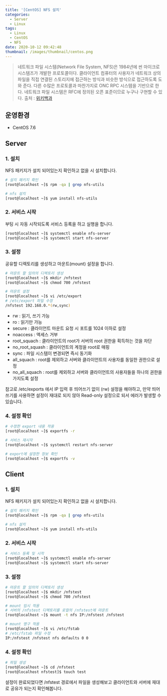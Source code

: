```yaml
---
title: '[CentOS] NFS 설치'
categories:
  - Server
  - Linux
tags:
  - Linux
  - CentOS
  - NFS
date: 2020-10-12 09:42:48
thumbnail: /images/thumbnail/centos.png
---
```


> 네트워크 파일 시스템(Network File System, NFS)은 1984년에 썬 마이크로시스템즈가 개발한 프로토콜이다. 클라이언트 컴퓨터의 사용자가 네트워크 상의 파일을 직접 연결된 스토리지에 접근하는 방식과 비슷한 방식으로 접근하도록 도와 준다. 다른 수많은 프로토콜과 마찬가지로 ONC RPC 시스템을 기반으로 한다. 네트워크 파일 시스템은 RFC에 정의된 오픈 표준이므로 누구나 구현할 수 있다.
> 출처 : [위키백과](https://ko.wikipedia.org/wiki/%EB%84%A4%ED%8A%B8%EC%9B%8C%ED%81%AC_%ED%8C%8C%EC%9D%BC_%EC%8B%9C%EC%8A%A4%ED%85%9C)

## 운영환경

- CentOS 7.6

## Server

### 1. 설치

NFS 패키지가 설치 되어있는지 확인하고 없을 시 설치합니다.

```bash
# 설치 패키지 확인
[root@localhost ~]$ rpm -qa | grep nfs-utils

# nfs 설치
[root@localhost ~]$ yum install nfs-utils
```

### 2. 서비스 시작

부팅 시 자동 시작되도록 서비스 등록을 하고 실행을 합니다.

```bash
[root@localhost ~]$ systemctl enable nfs-server
[root@localhost ~]$ systemctl start nfs-server
```

### 3. 설정

공유할 디렉토리를 생성하고 마운트(mount) 설정을 합니다.

```bash
# 마운트 할 임의의 디렉토리 생성
[root@localhost ~]$ mkdir /nfstest
[root@localhost ~]$ chmod 700 /nfstest

# 마운트 설정
[root@localhost ~]$ vi /etc/export
# /etc/export 파일 수정
/nfstest 192.168.0.*(rw,sync)
```

- rw : 읽기, 쓰기 가능
- ro : 읽기만 가능
- secure : 클라이언트 마운트 요청 시 포트를 1024 이하로 설정
- noaccess : 액세스 거부
- root_squach : 클라이언트의 root가 서버의 root 권한을 획득하는 것을 차단
- no_root_squash : 클라이언트의 계정을 root로 매핑
- sync : 파일 시스템이 변경되면 즉시 동기화
- all_squach : root를 제외하고 서버와 클라이언트의 사용자를 동일한 권한으로 설정
- no_all_squach : root를 제외하고 서버와 클라이언트의 사용자들을 하나의 권한을 가지도록 설정

참고로 /etc/exports 에서 IP 입력 후 띄어쓰기 없이 (rw) 설정을 해야하고, 만약 띄어쓰기를 사용하면 설정이 재대로 되지 않아 Read-only 설정으로 되서 에러가 발생할 수 있습니다.

### 4. 설정 확인

```bash
# 수정한 export 내용 적용
[root@localhost ~]$ exportfs -r

# 서비스 재시작
[root@localhost ~]$ systemctl restart nfs-server

# export에 설정한 정보 확인
[root@localhost ~]$ exportfs -v
```

## Client

### 1. 설치

NFS 패키지가 설치 되어있는지 확인하고 없을 시 설치합니다.

```bash
# 설치 패키지 확인
[root@localhost ~]$ rpm -qa | grep nfs-utils

# nfs 설치
[root@localhost ~]$ yum install nfs-utils
```

### 2. 서비스 시작

```bash
# 서비스 등록 및 시작
[root@localhost ~]$ systemctl enable nfs-server
[root@localhost ~]$ systemctl start nfs-server
```

### 3. 설정

```bash
# 마운트 할 임의의 디렉토리 생성
[root@localhost ~]$ mkdir /nfstest
[root@localhost ~]$ chmod 700 /nfstest

# mount 임시 적용
# 서버의 /nfstest 디렉토리를 로컬의 /nfstest에 마운트
[root@localhost ~]$ mount -t nfs IP:/nfstest /nfstest

# mount 영구 적용
[root@localhost ~]$ vi /etc/fstab
# /etc/fstab 파일 수정
IP:/nfstest /nfstest nfs defaults 0 0
```

### 4. 설정 확인

```bash
# 파일 생성
[root@localhost ~]$ cd /nfstest
[root@localhost nfstest]$ touch test
```

설정이 완료되었다면 /nfstest 경로에서 파일을 생성해보고 클라이언트와 서버에 재대로 공유가 되는지 확인해봅니다.
